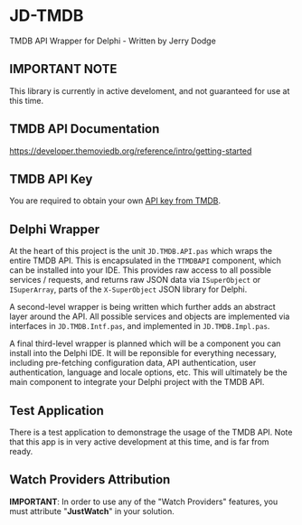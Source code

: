 # JD-TMDB

TMDB API Wrapper for Delphi - Written by Jerry Dodge 

## IMPORTANT NOTE

This library is currently in active develoment, and not guaranteed for use at this time. 

## TMDB API Documentation

https://developer.themoviedb.org/reference/intro/getting-started

## TMDB API Key

You are required to obtain your own [API key from TMDB](https://www.themoviedb.org/settings/api). 

## Delphi Wrapper

At the heart of this project is the unit `JD.TMDB.API.pas` which wraps the entire TMDB API. This is encapsulated in the `TTMDBAPI` component, which can be installed into your IDE. This provides raw access to all possible services / requests, and returns raw JSON data via `ISuperObject` or `ISuperArray`, parts of the `X-SuperObject` JSON library for Delphi. 

A second-level wrapper is being written which further adds an abstract layer around the API. All possible services and objects are implemented via interfaces in `JD.TMDB.Intf.pas`, and implemented in `JD.TMDB.Impl.pas`. 

A final third-level wrapper is planned which will be a component you can install into the Delphi IDE. It will be reponsible for everything necessary, including pre-fetching configuration data, API authentication, user authentication, language and locale options, etc.  This will ultimately be the main component to integrate your Delphi project with the TMDB API. 

## Test Application

There is a test application to demonstrage the usage of the TMDB API. Note that this app is in very active development at this time, and is far from ready. 

## Watch Providers Attribution

**IMPORTANT**: In order to use any of the "Watch Providers" features, you must attribute "**JustWatch**" in your solution.

